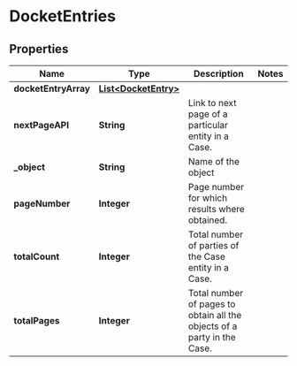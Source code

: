 

# DocketEntries


## Properties

| Name | Type | Description | Notes |
|------------ | ------------- | ------------- | -------------|
|**docketEntryArray** | [**List&lt;DocketEntry&gt;**](DocketEntry.md) |  |  |
|**nextPageAPI** | **String** | Link to next page of a particular entity in a Case. |  |
|**_object** | **String** | Name of the object |  |
|**pageNumber** | **Integer** | Page number for which results where obtained. |  |
|**totalCount** | **Integer** | Total number of parties of the Case entity in a Case. |  |
|**totalPages** | **Integer** | Total number of pages to obtain all the objects of a party in the Case. |  |



